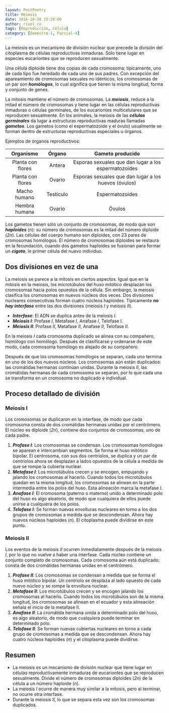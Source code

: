 ```yaml
---
layout: PostPoetry
title: Meiosis
date: 2016-10-20 15:20:00
author: rivel_co
tags: [Reproducción, Célula]
category: [Semestre-1, Parcial-4]
---
```


La meiosis es un mecanismo de división nuclear que precede la división del citoplasma de células reproductivas inmaduras. Sólo tiene lugar en especies eucariontes que se reproducen sexualmente.

Una célula diploide tiene dos copias de cada cromosoma; típicamente, uno de cada tipo fue heredado de cada uno de sus padres. Con excepción del apareamiento de cromosomas sexuales no idénticos, los cromosomas de un par son ***homólogos***, lo cual significa que tienen la misma longitud, forma y conjunto de genes.

La mitosis mantiene el número de cromosomas. La ***meiosis***, reduce a la mitad el número de cromosomas y tiene lugar en las células reproductivas inmaduras o células germinales, de los eucariontes multicelulares que se reproducen sexualmente. En los animales, la meiosis de las ***células germinales*** da lugar a estructuras reproductivas maduras llamadas ***gametos***. Los gametos (como el espermatozoide y el óvulo) usualmente se forman dentro de estructuras reproductivas especiales u órganos.

Ejemplos de órganos reproductivos:

| Organismo | Órgano | Gameto producido |
|:---------:|:------:|:----------------:|
| Planta con flores | Antera | Esporas sexuales que dan lugar a los espermatozoides | 
| Planta con flores | Ovario | Esporas sexuales que dan lugar a los huevos (óvulos) |
| Macho humano | Testículo | Espermatozoides |
| Hembra humana | Ovario | Óvulos |

Los gametos tienen sólo un conjunto de cromosomas, de modo que son ***haploides***  (*n*): su número de cromosomas es la mitad del número diploide (*2n*). Las células del cuerpo humano son diploides, con 23 pares de cromosomas homólogos. El número de cromosomas diploides se restaura en la fecundación, cuando dos gametos haploides se fusionan para formar un ***cigoto***, le primer célula del nuevo individuo.

## Dos divisiones en vez de una

La meiosis se parece a la mitosis en ciertos aspectos. Igual que en la mitosis en la meiosis, los microtúbulos del huso mitótico desplazan los cromosomas hacia polos opuestos de la célula. Sin embargo, la meiosis clasifica los cromosomas en nuevos núcleos dos veces. Dos divisiones nucleares consecutivas forman cuatro núcleos haploides. Típicamente ***no hay interfase*** entre las dos divisiones (meiosis *I* y meiosis *II*).

- ***Interfase***: El ADN se duplica antes de la meiosis *I*.
- ***Meiosis I***: Profase *I*, Metafase *I*, Anafase *I*, Telofase *I*.
- ***Meiosis II***: Profase *II*, Metafase *II*, Anafase *II*, Telofase *II*.

En la meiosis *I* cada cromosoma duplicado se alinea con su compañero, homólogo con homólogo. Después de clasificarse y ordenarse de este modo, cada cromosoma homólogo es alejado de su compañero.

Después de que los cromosomas homólogos se separan, cada uno termina en uno de los dos nuevos núcleos. Los cromosomas aún están duplicados: las cromátidas hermanas continúan unidas. Durante la meiosis *II*, las cromátidas hermanas de cada cromosoma se separan, por lo que cada una se transforma en un cromosoma no duplicado e individual.

## Proceso detallado de división

### Meiosis I

Los cromosomas se duplicaron en la interfase, de modo que cada cromosoma consta de dos cromátidas hermanas unidas por el centrómero. El núcleo es diploide (*2n*), contiene dos conjuntos de cromosomas, uno de cada padre.

1. ***Profase I***: Los cromosomas se condensan. Los cromosomas homólogos se aparean e intercambian segmentos. Se forma el huso mitótico bipolar. El centrosoma, con sus dos centriolos, se duplica y un par de centriolos ahora se desplazan  a lados opuestos de la célula a medida de que se rompe la cubierta nuclear.
2. ***Metafase I***: Los microtúbulos crecen y se encogen, empujando y jalando los cromosomas al hacerlo. Cuando todos los microtúbulos quedan en la misma longitud, los cromosomas se alinean en la parte intermedia entre los polos del huso. Esta alineación marca la metafase *I*.
3. ***Anafase I***: El cromosoma (paterno o materno) unido a determinado polo del huso es algo aleatorio, de modo que cualquiera de ellos puede unirse a cualquiera de los polos.
4. ***Telofase I***: Se forman nuevas envolturas nucleares en torno a los dos grupos de cromosomas a medida que se descondensan. Ahora hay nuevos núcleos haploides (*n*). El citoplasma puede dividirse en este punto.

### Meiosis II

Los eventos de la meiosis *II* ocurren inmediatamente después de la meiosis *I*, por lo que no vuelve a haber una interfase. Cada núcleo contiene un conjunto completo de cromosomas. Cada cromosoma aún está duplicado: consta de dos cromátidas hermanas unidas en el centrómero.

1. ***Profase II***: Los cromosomas se condensan a medida que se forma el huso mitótico bipolar. Un centriolo se desplaza al lado opuesto de cada nuevo núcleo y se rompe la envoltura nuclear.
2. ***Metafase II***: Los microtúbulos crecen y se encogen jalando los cromosomas al hacerlo. Cuando todos los microtúbulos son de la misma longitud, los cromosomas se alinean en el ecuador y esta alineación señala el inicio de la metafase II.
3. ***Anafase II***: La cromátida hermana unida a determinado polo del huso, es algo aleatorio, de modo que cualquiera puede terminar en determinado polo.
4. ***Telofase II***: Se forman nuevas cubiertas nucleares en torno a cada grupo de cromosomas a medida que se descondensan. Ahora hay cuatro núcleos haploides (*n*) y el citoplasma puede dividirse.

## Resumen

- La meiosis es un mecanismo de división nuclear que tiene lugar en células reproductivamente inmaduras de eucariontes que se reproducen sexualmente. Divide el número de cromosomas diploides (*2n*) de la célula a un número haploide (*n*).
- La meiosis *I* ocurre de manera muy similar a la mitosis, pero al terminar, no ocurre otra interfase.
- Durante la meiosis *II*, lo que se separa esta vez son los cromosomas duplicados.
